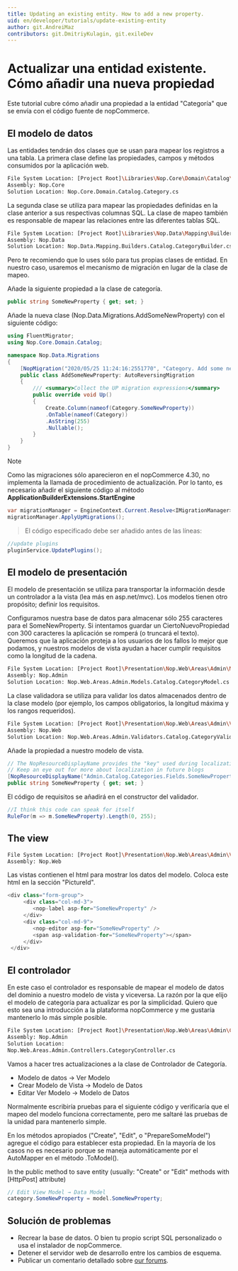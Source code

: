 ```yaml
---
title: Updating an existing entity. How to add a new property.
uid: en/developer/tutorials/update-existing-entity
author: git.AndreiMaz
contributors: git.DmitriyKulagin, git.exileDev
---
```


# Actualizar una entidad existente. Cómo añadir una nueva propiedad

Este tutorial cubre cómo añadir una propiedad a la entidad "Categoría" que se envía con el código fuente de nopCommerce.

## El modelo de datos

Las entidades tendrán dos clases que se usan para mapear los registros a una tabla. La primera clase define las propiedades, campos y métodos consumidos por la aplicación web.

```sh
File System Location: [Project Root]\Libraries\Nop.Core\Domain\Catalog\Category.cs
Assembly: Nop.Core
Solution Location: Nop.Core.Domain.Catalog.Category.cs
```

La segunda clase se utiliza para mapear las propiedades definidas en la clase anterior a sus respectivas columnas SQL. La clase de mapeo también es responsable de mapear las relaciones entre las diferentes tablas SQL.

```sh
File System Location: [Project Root]\Libraries\Nop.Data\Mapping\Builders\Catalog\CategoryBuilder.cs
Assembly: Nop.Data
Solution Location: Nop.Data.Mapping.Builders.Catalog.CategoryBuilder.cs
```

Pero te recomiendo que lo uses sólo para tus propias clases de entidad. En nuestro caso, usaremos el mecanismo de migración en lugar de la clase de mapeo.

Añade la siguiente propiedad a la clase de categoría.

```csharp
public string SomeNewProperty { get; set; }
```

Añade la nueva clase (Nop.Data.Migrations.AddSomeNewProperty) con el siguiente código:  

```csharp
using FluentMigrator;
using Nop.Core.Domain.Catalog;

namespace Nop.Data.Migrations
{
    [NopMigration("2020/05/25 11:24:16:2551770", "Category. Add some new property")]
    public class AddSomeNewProperty: AutoReversingMigration
    {
        /// <summary>Collect the UP migration expressions</summary>
        public override void Up()
        {
            Create.Column(nameof(Category.SomeNewProperty))
            .OnTable(nameof(Category))
            .AsString(255)
            .Nullable();
        }
    }
}
```

> [!NOTE]
> Como las migraciones sólo aparecieron en el nopCommerce 4.30, no implementa la llamada de procedimiento de actualización. Por lo tanto, es necesario añadir el siguiente código al método **ApplicationBuilderExtensions.StartEngine**

```csharp
var migrationManager = EngineContext.Current.Resolve<IMigrationManager>();
migrationManager.ApplyUpMigrations();
```

> El código especificado debe ser añadido antes de las líneas:

```csharp
//update plugins
pluginService.UpdatePlugins();
```

## El modelo de presentación

El modelo de presentación se utiliza para transportar la información desde un controlador a la vista (lea más en asp.net/mvc). Los modelos tienen otro propósito; definir los requisitos.

Configuramos nuestra base de datos para almacenar sólo 255 caracteres para el SomeNewProperty. Si intentamos guardar un CiertoNuevoPropiedad con 300 caracteres la aplicación se romperá (o truncará el texto). Queremos que la aplicación proteja a los usuarios de los fallos lo mejor que podamos, y nuestros modelos de vista ayudan a hacer cumplir requisitos como la longitud de la cadena.

```sh
File System Location: [Project Root]\Presentation\Nop.Web\Areas\Admin\Models\Catalog\CategoryModel.cs
Assembly: Nop.Admin
Solution Location: Nop.Web.Areas.Admin.Models.Catalog.CategoryModel.cs
```

La clase validadora se utiliza para validar los datos almacenados dentro de la clase modelo (por ejemplo, los campos obligatorios, la longitud máxima y los rangos requeridos).

```sh
File System Location: [Project Root]\Presentation\Nop.Web\Areas\Admin\Validators\Catalog\CategoryValidator.cs
Assembly: Nop.Web
Solution Location: Nop.Web.Areas.Admin.Validators.Catalog.CategoryValidator.cs
```

Añade la propiedad a nuestro modelo de vista.

```csharp
// The NopResourceDisplayName provides the "key" used during localization
// Keep an eye out for more about localization in future blogs
[NopResourceDisplayName("Admin.Catalog.Categories.Fields.SomeNewProperty")]
public string SomeNewProperty { get; set; }
```

El código de requisitos se añadirá en el constructor del validador.

```csharp
//I think this code can speak for itself
RuleFor(m => m.SomeNewProperty).Length(0, 255);
```

## The view

```sh
File System Location: [Project Root]\Presentation\Nop.Web\Areas\Admin\Views\Category\ _CreateOrUpdate.Info.cshtml
Assembly: Nop.Web
```

Las vistas contienen el html para mostrar los datos del modelo. Coloca este html en la sección "PictureId".

```csharp
<div class="form-group">
     <div class="col-md-3">
        <nop-label asp-for="SomeNewProperty" />
     </div>
     <div class="col-md-9">
        <nop-editor asp-for="SomeNewProperty" />
        <span asp-validation-for="SomeNewProperty"></span>
     </div>
 </div>
```

## El controlador

En este caso el controlador es responsable de mapear el modelo de datos del dominio a nuestro modelo de vista y viceversa. La razón por la que elijo el modelo de categoría para actualizar es por la simplicidad. Quiero que esto sea una introducción a la plataforma nopCommerce y me gustaría mantenerlo lo más simple posible.

```sh
File System Location: [Project Root]\Presentation\Nop.Web\Areas\Admin\Controllers\CategoryController.cs
Assembly: Nop.Admin
Solution Location:
Nop.Web.Areas.Admin.Controllers.CategoryController.cs
```

Vamos a hacer tres actualizaciones a la clase de Controlador de Categoría.

* Modelo de datos → Ver Modelo
* Crear Modelo de Vista → Modelo de Datos
* Editar Ver Modelo → Modelo de Datos

Normalmente escribiría pruebas para el siguiente código y verificaría que el mapeo del modelo funciona correctamente, pero me saltaré las pruebas de la unidad para mantenerlo simple.

En los métodos apropiados ("Create", "Edit", o "PrepareSomeModel") agregue el código para establecer esta propiedad. En la mayoría de los casos no es necesario porque se maneja automáticamente por el AutoMapper en el método .ToModel().

In the public method to save entity (usually: "Create" or "Edit" methods with [HttpPost] attribute)

```csharp
// Edit View Model → Data Model
category.SomeNewProperty = model.SomeNewProperty;
```

## Solución de problemas

* Recrear la base de datos. O bien tu propio script SQL personalizado o usa el instalador de nopCommerce.
* Detener el servidor web de desarrollo entre los cambios de esquema.
* Publicar un comentario detallado sobre [our forums](http://www.nopcommerce.com/boards/).
